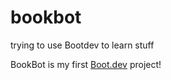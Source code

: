 # bookbot
trying to use Bootdev to learn stuff

BookBot is my first [Boot.dev](https://www.boot.dev) project!